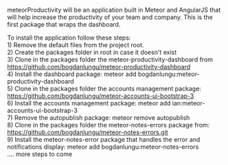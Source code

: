 meteorProductivity will be an application built in Meteor and AngularJS that will help increase the productivity of your team and company.
This is the first package that wraps the dashboard.

To install the application follow these steps:
<br>1) Remove the default files from the project root.
<br>2) Create the packages folder in root in case it doesn't exist
<br>3) Clone in the packages folder the meteor-productivity-dashboard from https://github.com/bogdanlungu/meteor-productivity-dashboard
<br>4) Install the dashboard package: meteor add bogdanlungu:meteor-productivity-dashboard
<br>5) Clone in the packages folder the accounts management package: https://github.com/bogdanlungu/meteor-accounts-ui-bootstrap-3
<br>6) Install the accounts management package: meteor add ian:meteor-accounts-ui-bootstrap-3
<br>7) Remove the autopublish package: meteor remove autopublish
<br>8) Clone in the packages folder the meteor-notes-errors package from: https://github.com/bogdanlungu/meteor-notes-errors.git
<br>9) Install the meteor-notes-error package that handles the error and notifications display: meteor add bogdanlungu:meteor-notes-errors
<br>.... more steps to come
